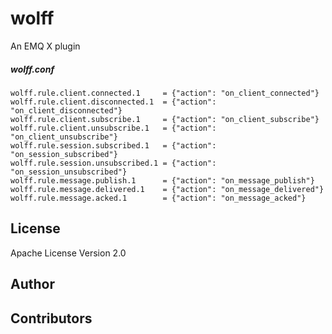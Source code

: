 wolff
========

An EMQ X plugin

##### wolff.conf

```properties
wolff.rule.client.connected.1     = {"action": "on_client_connected"}
wolff.rule.client.disconnected.1  = {"action": "on_client_disconnected"}
wolff.rule.client.subscribe.1     = {"action": "on_client_subscribe"}
wolff.rule.client.unsubscribe.1   = {"action": "on_client_unsubscribe"}
wolff.rule.session.subscribed.1   = {"action": "on_session_subscribed"}
wolff.rule.session.unsubscribed.1 = {"action": "on_session_unsubscribed"}
wolff.rule.message.publish.1      = {"action": "on_message_publish"}
wolff.rule.message.delivered.1    = {"action": "on_message_delivered"}
wolff.rule.message.acked.1        = {"action": "on_message_acked"}
```

License
-------

Apache License Version 2.0

Author
------

Contributors
------------

